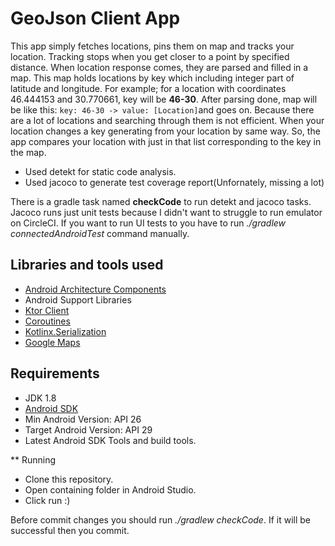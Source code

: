 # GeoJson Client App

This app simply fetches locations, pins them on map and tracks your location. Tracking stops when you get closer to a point by specified distance. When location response comes, they are parsed and filled in a map. This map holds locations by key which including integer part of latitude and longitude. For example; for a location with coordinates 46.444153 and 30.770661, key will be **46-30**. After parsing done, map will be like this: ```key: 46-30 -> value: [Location]```and goes on. Because there are a lot of locations and searching through them is not efficient. When your location changes a key generating from your location by same way. So, the app compares your location with just in that list corresponding to the key in the map.

* Used detekt for static code analysis.
* Used jacoco to generate test coverage report(Unfornately, missing a lot)

There is a gradle task named **checkCode** to run detekt and jacoco tasks. Jacoco runs just unit tests because I didn't want to struggle to run emulator on CircleCI. If you want to run UI tests to you have to run *./gradlew connectedAndroidTest* command manually.

## Libraries and tools used

* [Android Architecture Components](https://developer.android.com/topic/libraries/architecture/index.html)
* Android Support Libraries
* [Ktor Client](https://ktor.io/docs/getting-started-ktor-client.html)
* [Coroutines](https://developer.android.com/kotlin/coroutines)
* [Kotlinx.Serialization](https://github.com/Kotlin/kotlinx.serialization)
* [Google Maps](https://developers.google.com/maps/documentation/android-sdk/overview)

## Requirements

* JDK 1.8
* [Android SDK](https://developer.android.com/studio/index.html)
* Min Android Version: API 26
* Target Android Version: API 29
* Latest Android SDK Tools and build tools.

** Running
* Clone this repository.
* Open containing folder in Android Studio.
* Click run :)

Before commit changes you should run *./gradlew checkCode*. If it will be successful then you commit.
